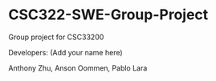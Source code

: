 # CSC322-SWE-Group-Project
Group project for CSC33200

Developers: (Add your name here)

Anthony Zhu,
Anson Oommen,
Pablo Lara
